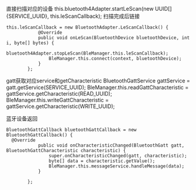 
直接扫描对应的设备
this.bluetooth4Adapter.startLeScan(new UUID[]{SERVICE_UUID}, this.leScanCallback);
扫描完成后链接
```
this.leScanCallback = new BluetoothAdapter.LeScanCallback() {
            @Override
            public void onLeScan(BluetoothDevice bluetoothDevice, int i, byte[] bytes) {
                bluetooth4Adapter.stopLeScan(BleManager.this.leScanCallback);
                BleManager.this.connect(context, bluetoothDevice);
            }
        };
```

gatt获取对应service和getCharacteristic
BluetoothGattService gattService = gatt.getService(SERVICE_UUID);
BleManager.this.readGattCharacteristic = gattService.getCharacteristic(READ_UUID);
BleManager.this.writeGattCharacteristic = gattService.getCharacteristic(WRITE_UUID);



蓝牙设备返回
```
BluetoothGattCallback bluetoothGattCallback = new BluetoothGattCallback() {
  @Override
            public void onCharacteristicChanged(BluetoothGatt gatt, BluetoothGattCharacteristic characteristic) {
                super.onCharacteristicChanged(gatt, characteristic);
                byte[] data = characteristic.getValue();
                BleManager.this.messageService.handleMessage(data);
            }

        };

```